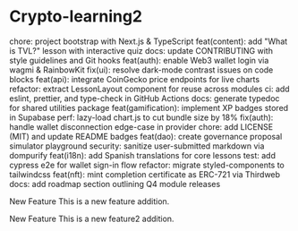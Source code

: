 # Crypto-learning2
chore: project bootstrap with Next.js & TypeScript
feat(content): add "What is TVL?" lesson with interactive quiz
docs: update CONTRIBUTING with style guidelines and Git hooks
feat(auth): enable Web3 wallet login via wagmi & RainbowKit
fix(ui): resolve dark-mode contrast issues on code blocks
feat(api): integrate CoinGecko price endpoints for live charts
refactor: extract LessonLayout component for reuse across modules
ci: add eslint, prettier, and type-check in GitHub Actions
docs: generate typedoc for shared utilities package
feat(gamification): implement XP badges stored in Supabase
perf: lazy-load chart.js to cut bundle size by 18%
fix(auth): handle wallet disconnection edge-case in provider
chore: add LICENSE (MIT) and update README badges
feat(dao): create governance proposal simulator playground
security: sanitize user-submitted markdown via dompurify
feat(i18n): add Spanish translations for core lessons
test: add cypress e2e for wallet sign-in flow
refactor: migrate styled-components to tailwindcss
feat(nft): mint completion certificate as ERC-721 via Thirdweb
docs: add roadmap section outlining Q4 module releases

New Feature
This is a new feature addition.

New Feature
This is a new feature2 addition.
